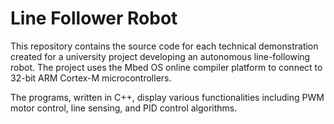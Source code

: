 # Line Follower Robot

This repository contains the source code for each technical demonstration created for a university project developing an autonomous line-following robot.
The project uses the Mbed OS online compiler platform to connect to 32-bit ARM Cortex-M microcontrollers.

The programs, written in C++, display various functionalities including PWM motor control, line sensing, and PID control algorithms.
